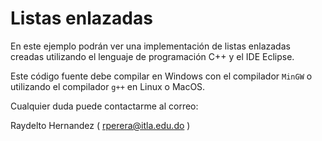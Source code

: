 # Listas enlazadas

En este ejemplo podrán ver una implementación de listas enlazadas creadas utilizando el lenguaje de programación C++ y el IDE Eclipse.

Este código fuente debe compilar en Windows con el compilador `MinGW` o utilizando el compilador `g++` en Linux o MacOS.

Cualquier duda puede contactarme al correo: 

Raydelto Hernandez ( rperera@itla.edu.do )
